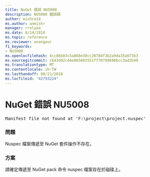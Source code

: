 ```yaml
---
title: NuGet 錯誤 NU5008
description: NU5008 錯誤碼
author: mishra14
ms.author: anmishr
manager: rrelyea
ms.date: 8/14/2018
ms.topic: reference
ms.reviewer: anangaur
f1_keywords:
- NU5008
ms.openlocfilehash: 4cc86b03c5a868e30cc20784f3b2a9da35a073b3
ms.sourcegitcommit: c643dd2c44e085601551ff7079d696bcc3ad2b49
ms.translationtype: MT
ms.contentlocale: zh-TW
ms.lasthandoff: 08/21/2018
ms.locfileid: "42793224"
---
```

# <a name="nuget-error-nu5008"></a>NuGet 錯誤 NU5008
<pre>Manifest file not found at 'F:\project\project.nuspec'</pre>

### <a name="issue"></a>問題

Nuspec 檔案傳遞至 NuGet 套件操作不存在。


### <a name="solution"></a>方案

請確定傳遞至 NuGet pack 命令 nuspec 檔案存在於磁碟上。

